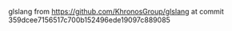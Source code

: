 glslang from https://github.com/KhronosGroup/glslang at commit 359dcee7156517c700b152496ede19097c889085